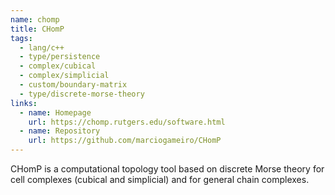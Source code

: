 ```yaml
---
name: chomp
title: CHomP
tags:
  - lang/c++
  - type/persistence
  - complex/cubical
  - complex/simplicial
  - custom/boundary-matrix
  - type/discrete-morse-theory
links:
  - name: Homepage
    url: https://chomp.rutgers.edu/software.html
  - name: Repository
    url: https://github.com/marciogameiro/CHomP
---
```


CHomP is a computational topology tool based on discrete Morse theory
for cell complexes (cubical and simplicial) and for general chain complexes.

